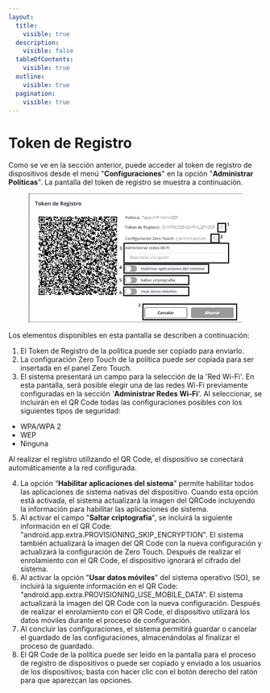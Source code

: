 ```yaml
---
layout:
  title:
    visible: true
  description:
    visible: false
  tableOfContents:
    visible: true
  outline:
    visible: true
  pagination:
    visible: true
---
```


# Token de Registro

Como se ve en la sección anterior, puede acceder al token de registro de dispositivos desde el menú "**Configuraciones**" en la opción "**Administrar Políticas**". La pantalla del token de registro se muestra a continuación.

<figure><img src="../../.gitbook/assets/Captura de tela 2024-05-16 161844 (1).png" alt=""><figcaption></figcaption></figure>

Los elementos disponibles en esta pantalla se describen a continuación:

1. El Token de Registro de la política puede ser copiado para enviarlo.
2. La configuración Zero Touch de la política puede ser copiada para ser insertada en el panel Zero Touch.
3. El sistema presentará un campo para la selección de la 'Red Wi-Fi'. En esta pantalla, será posible elegir una de las redes Wi-Fi previamente configuradas en la sección '**Administrar Redes Wi-Fi**'. Al seleccionar, se incluirán en el QR Code todas las configuraciones posibles con los siguientes tipos de seguridad:

* WPA/WPA 2
* WEP
* Ninguna

Al realizar el registro utilizando el QR Code, el dispositivo se conectará automáticamente a la red configurada.

4. La opción “**Habilitar aplicaciones del sistema**" permite habilitar todos las aplicaciones de sistema nativas del dispositivo. Cuando esta opción está activada, el sistema actualizará la imagen del QRCode incluyendo la información para habilitar las aplicaciones de sistema.
5. Al activar el campo "**Saltar criptografia**", se incluirá la siguiente información en el QR Code: "android.app.extra.PROVISIONING\_SKIP\_ENCRYPTION". El sistema también actualizará la imagen del QR Code con la nueva configuración y actualizará la configuración de Zero Touch. Después de realizar el enrolamiento con el QR Code, el dispositivo ignorará el cifrado del sistema.
6. Al activar la opción "**Usar datos móviles**" del sistema operativo (SO), se incluirá la siguiente información en el QR Code: “android.app.extra.PROVISIONING\_USE\_MOBILE\_DATA". El sistema actualizará la imagen del QR Code con la nueva configuración. Después de realizar el enrolamiento con el QR Code, el dispositivo utilizará los datos móviles durante el proceso de configuración.
7. Al concluir las configuraciones, el sistema permitirá guardar o cancelar el guardado de las configuraciones, almacenándolas al finalizar el proceso de guardado.
8. El QR Code de la política puede ser leído en la pantalla para el proceso de registro de dispositivos o puede ser copiado y enviado a los usuarios de los dispositivos; basta con hacer clic con el botón derecho del ratón para que aparezcan las opciones.

